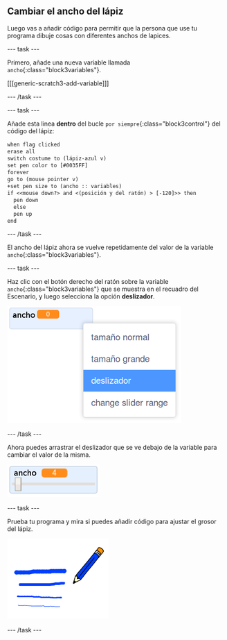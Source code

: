 ## Cambiar el ancho del lápiz

Luego vas a añadir código para permitir que la persona que use tu programa dibuje cosas con diferentes anchos de lapices.

--- task ---

Primero, añade una nueva variable llamada `ancho`{:class="block3variables"}.

[[[generic-scratch3-add-variable]]]

--- /task ---

--- task ---

Añade esta linea **dentro** del bucle `por siempre`{:class="block3control"} del código del lápiz:

```blocks3
when flag clicked
erase all
switch costume to (lápiz-azul v)
set pen color to [#0035FF]
forever
go to (mouse pointer v)
+set pen size to (ancho :: variables)
if <<mouse down?> and <(posición y del ratón) > [-120]>> then 
  pen down
  else
  pen up
end
```

--- /task ---

El ancho del lápiz ahora se vuelve repetidamente del valor de la variable `ancho`{:class="block3variables"}.

--- task ---

Haz clic con el botón derecho del ratón sobre la variable `ancho`{:class="block3variables"} que se muestra en el recuadro del Escenario, y luego selecciona la opción **deslizador**.

![captura de pantalla](images/paint-slider.png)

--- /task ---

Ahora puedes arrastrar el deslizador que se ve debajo de la variable para cambiar el valor de la misma.

![captura de pantalla](images/paint-slider-change.png)

--- task ---

Prueba tu programa y mira si puedes añadir código para ajustar el grosor del lápiz.

![captura de pantalla](images/paint-width-test.png)

--- /task ---